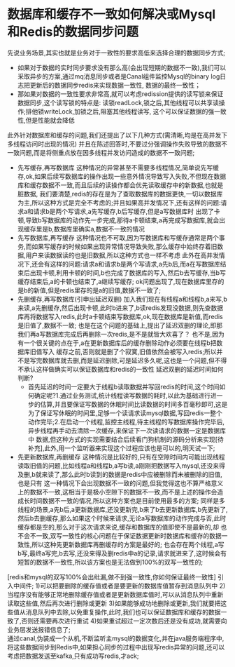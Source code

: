 # 数据库和缓存不一致如何解决或Mysql和Redis的数据同步问题
  先说业务场景,其实也就是业务对于一致性的要求高低来选择合理的数据同步方式;
  - 如果对于数据的实时同步要求没有那么高(会出现短期的数据不一致),我们可以采取异步的方案,通过mq消息同步或者是Canal组件监控Mysql的binary log日志把更新后的数据同步redis来实现数据一致性,
    数据的最终一致性；
  - 那如果对数据的一致性要求非常高,就可以考虑redission提供的读写锁来保证数据同步,这个读写锁的特点是: 读锁readLock,锁之后,其他线程可以共享读操作;排他锁writeLock,加锁之后,阻塞其他线程读写,
    这个可以保证数据的强一致性,但是性能就会降低

  此外针对数据库和缓存的问题,我们还提出了以下几种方式(需清晰,均是在高并发下多线程访问时出现的情况)
  并且在陈述回答时,不要过分强调操作失败导致的数据不一致问题,而是将侧重点放在因多线程并发访问造成的数据不一致问题;
  - 先写缓存,再写数据库
      这种情况的异常甚至不需要多线程情况,简单说先写缓存,ok,如果后续写数据库的操作出现一些意外情况导致写入失败,不但现在数据库和缓存数据不一致,而且后续的读操作都会优先读取缓存中的新数据,也就是脏数据,
      我们要清楚,redis的存在是为了查取数据库的数据更快,一切以数据库为主,所以这种方式是完全不考虑的;并且如果高并发情况下,还有这样的问题:请求a和请求b是两个写请求,a先写缓存,b后写缓存,但是a写数据库时
      出现了卡顿,导致b写数据库的动作先一步完成,那待a卡顿结束,a再完成写数据库,就会出现缓存里是b,数据库里确实a,数据不一致的情况
  - 先写数据库,再写缓存
      这种情况也不可取,因为写数据库和写缓存通常是两个事务,而如果写缓存的时候如果出现异常情况导致失败,那么缓存中始终存着旧数据,用户来读数据读的也是旧数据,所以这种方式也一样不考虑
      此外在高并发情况下,还会有这样的问题:请求a和请求b是两个写请求,a先b后,而a在写数据库结束后出现卡顿,利用卡顿的时间,b也完成了数据库的写入,然后b去写缓存,当b写缓存结束后,a的卡顿也结束了,a继续写缓存;
    ok问题出现了,现在数据库里存的是b的新值,但是redis里存的是a的旧值,数据不一致了;
  - 先删缓存,再写数据库(引申出延迟双删)
      加入我们现在有线程a和线程b,a来写,b来读,a先删缓存,然后出现卡顿,此时b进来了,b读redis发现没数据,则先查数据库再将数据写入redis,此时a卡顿结束写数据库,ok,现在数据库是新值,而redis是旧值了,数据不一致;
      也是在这个问题的基础上,提出了延迟双删的理论,即那我们再a写数据库完成后再删除一次redis,是不是就皆大欢喜了？ 也不是,因为有一个很关键的点在于,a在更新数据库后的缓存删除动作必须要在线程b把数据库旧值写入
    缓存之前,否则就是删了个寂寞,旧值依然会被写入redis;所以并不是写完数据库就去删,而是延迟删除,可是延迟多久呢,这也是一个问题,但不得不承认这样做确实可以保证数据库和redis的一致性
      延迟双删的延迟时间如何判断?
      - 首先延迟的时间一定要大于线程b读取数据并写回redis的时间,这个时间如何确定呢?1.通过业务测试,统计线程读写数据的耗时,以此为基础进行进一步的估算,并且要保证写数据的休眠时间比读数据的时间多百毫秒即可,这是
      为了保证写休眠的时间里,足够一个读请求读mysql数据,写回redis一整个动作完毕;2.在启动一个线程,监控主线程,待主线程的写数据库操作完毕后,异步线程再手动去清除一次缓存,来保证下一次读请求的数据一定是数据库中
      数据,但这种方式的实现需要结合后续看门狗机制的源码分析来实现[待补充],此外,用一个监听器来实现这个过程应该也是可以的,明天试一下;
  - 先更新数据库,再删缓存
      这种情况是比较好的,只有在空隙时间内可能出现线程读取旧值的问题,比如线程a和线程b,a写b读,a刚刚把数据写入mysql,还没来得及删,b就来读了,那么此时b读到的数据是redis中应被删除而未被删除的旧值,也是只有
    这一种情况下会出现数据不一致的问题,但我觉得这也不算严格意义上的数据不一致,这相当于是极小空隙下的数据不一致,而不是上述的操作会造成长时间数据不一致的情况,所以这种方案也是目前使用最多的方案;
    同样是多线程的场景,a先b后,a更新数据库,还没更新完,b来了b去更新数据库,b先更新了,然后b去删缓存,那么如果这个时候来请求,无论a写数据库的动作完成与否,此时缓存都是空的,那么对于这次请求来说,缓存和数据库的值即使不是最新的,却
    也不会不一致,双写一致性的核心问题在于保证数据更新时数据库和缓存的数据一致性,所以这种先更新数据库再删缓存的方案是最好的;
      也会存在两个线程,a写b写,最终a写完,b去写,还没来得及删redis中a的记录,请求就进来了,这时候会有短暂的数据不一致性,所以该方案也是无法做到100%的双写一致性的;

  [redis和mysql的双写100%会出纰漏,做不到强一致性,你如何保证最终一致性]
  引入中间件;
  1)可以把要删除的缓存值或者是要更新的数据库值暂存到消息队列中
  2)当程序没有能够正常地删除缓存值或者是更新数据库值时,可以从消息队列中重新读取这些值,然后再次进行删除或更新
  3)如果能够成功地删除或更新,我们就要把这些值从消息队列中去除,以免重复操作,此时,我们也可以保证数据库和缓存的数据一致了,否则还需要再次进行重试
  4)如果重试超过一定次数后还是没有成功,就需要向业务层发送报错信息了;   
  通过canal,伪装成一个从机,不断监听主mysql的数据变化,并在java服务端程序中,将这些数据同步到Redis中,如果担心同步的过程中出现写redis异常的问题,还可以考虑把数据发送至kafka,只有成功写redis,才ack;